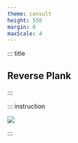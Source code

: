 ```yaml
---
theme: consult
height: 550
margin: 0
maxScale: 4
---
```

<!-- slide template="[[gym-ex]]" -->

::: title
## Reverse Plank
:::

::: instruction

![](https://thumbs.gfycat.com/BoldFriendlyJellyfish-size_restricted.gif)

:::